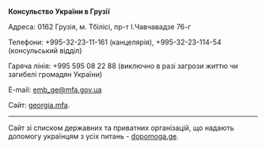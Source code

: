 **Консульство України в Грузії**

Адреса: 0162 Грузія, м. Тбілісі, пр-т І.Чавчавадзе 76-г

Телефони: +995-32-23-11-161 (канцелярія), +995-32-23-114-54 (консульський відділ)

Гаряча лінія: +995 595 08 22 88 (виключно в разі загрози життю чи загибелі громадян України)

E-mail: emb_ge@mfa.gov.ua

Сайт: [georgia.mfa](https://georgia.mfa.gov.ua/).

***

Сайт зі списком державних та приватних організацій, що надають допомогу українцям з усіх питань - [dopomoga.ge](https://dopomoga.ge/).